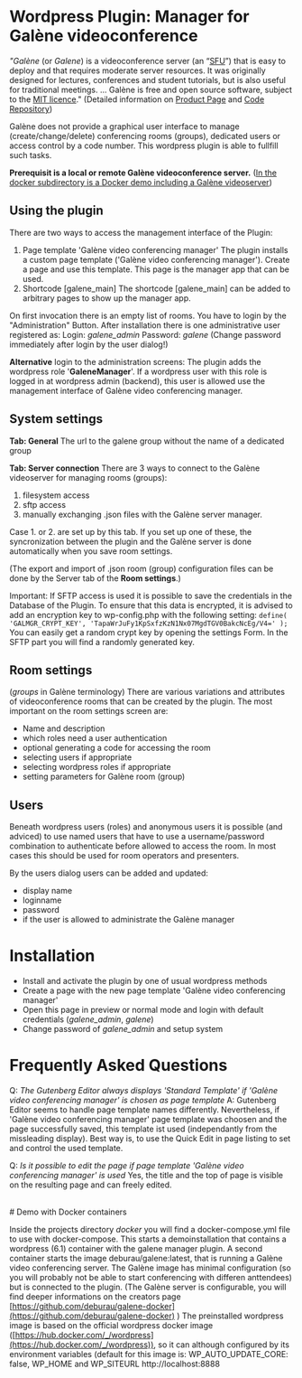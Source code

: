 # Wordpress Plugin: Manager for Galène videoconference

*"Galène* (or <em>Galene</em>) is a videoconference server (an “[SFU](https://webrtcglossary.com/sfu/)”) that is easy to deploy and that requires moderate server resources. It was originally designed for lectures, conferences and student tutorials, but is also useful for traditional meetings. ... Galène is free and open source software, subject to the [MIT licence](https://github.com/jech/galene/blob/master/LICENCE)." (Detailed information on [Product Page](https://galene.org/) and [Code Repository](https://github.com/jech/galene))

Galène does not provide a graphical user interface to manage (create/change/delete) conferencing rooms (groups), dedicated users or access control by a code number. This wordpress plugin is able to fullfill such tasks.

<strong>Prerequisit is a local or remote Galène videoconference server.</strong> ([In the docker subdirectory is a Docker demo including a Galène videoserver](#demo-with-docker-containers))

## Using the plugin

There are two ways to access the management interface of the Plugin:

1. Page template 'Galène video conferencing manager'
    The plugin installs a custom page template ('Galène video conferencing manager'). Create a page and use this template. This page is the manager app that can be used.
2. Shortcode [galene\_main]
    The shortcode [galene\_main] can be added to arbitrary pages to show up the manager app.

On first invocation there is an empty list of rooms. You have to login by the "Administration" Button. After installation there is one administrative user registered as:
Login: *galene\_admin*
Password: *galene*
(Change password immediately after login by the user dialog!)

**Alternative** login to the administration screens:
The plugin adds the wordpress role '<strong>GaleneManager</strong>'. If a wordpress user with this role is logged in at wordpress admin (backend), this user is allowed use the management interface of Galène video conferencing manager.

## System settings

**Tab: General**
The url to the galene group without the name of a dedicated group

**Tab: Server connection**
There are 3 ways to connect to the Galène videoserver for managing rooms (groups):

1. filesystem access
2. sftp access
3. manually exchanging .json files with the Galène server manager.

Case 1. or 2. are set up by this tab. If you set up one of these, the syncronization between the plugin and the Galène server is done automatically when you save room settings.

(The export and import of .json room (group) configuration files can be done by the Server tab of the <strong>Room settings</strong>.)

Important: If SFTP access is used it is possible to save the credentials in the Database of the Plugin. To ensure that this data is encrypted, it is advised to add an encryption key to wp-config.php with the following setting:
`define( 'GALMGR_CRYPT_KEY', 'TapaWrJuFy1KpSxfzKzN1Nx07MgdTGV0BakcNcEg/V4=' );`
You can easily get a random crypt key by opening the settings Form. In the SFTP part you will find a randomly generated key.

## Room settings

(<em>groups</em> in Galène terminology)
There are various variations and attributes of videoconference rooms that can be created by the plugin. The most important on the room settings screen are:

* Name and description
* which roles need a user authentication
* optional generating a code for accessing the room
* selecting users if appropriate
* selecting wordpress roles if appropriate
* setting parameters for Galène room (group)

## Users

Beneath wordpress users (roles) and anonymous users it is possible (and adviced) to use named users that have to use a username/password combination to authenticate before allowed to access the room. In most cases this should be used for room operators and presenters.

By the users dialog users can be added and updated:

* display name
* loginname
* password
* if the user is allowed to administrate the Galène manager

# Installation

* Install and activate the plugin by one of usual wordpress methods
* Create a page with the new page template 'Galène video conferencing manager'
* Open this page in preview or normal mode and login with default credentials (<em>galene\_admin</em>, <em>galene</em>)
* Change password of *galene\_admin* and setup system

# Frequently Asked Questions

Q: *The Gutenberg Editor always displays 'Standard Template' if 'Galène video conferencing manager' is chosen as page template*
A: Gutenberg Editor seems to handle page template names differently. Nevertheless, if 'Galène video conferencing manager' page template was choosen and the page successfully saved, this template ist used (independantly from the missleading display).
Best way is, to use the Quick Edit in page listing to set and control the used template.

Q: *Is it possible to edit the page if page template 'Galène video conferencing manager' is used*
Yes, the title and the top of page is visible on the resulting page and can freely edited.

<br>
# Demo with Docker containers

Inside the projects directory *docker* you will find a docker-compose.yml file to use with docker-compose.
This starts a demoinstallation that contains a wordpress (6.1) container with the galene manager plugin. A second container starts the image deburau/galene:latest, that is running a Galène video conferencing server.
The Galène image has minimal configuration (so you will probably not be able to start conferencing with differen anttendees) but is connected to the plugin. (The Galène server is configurable, you will find deeper informations on the creators page [https://github.com/deburau/galene-docker](https://github.com/deburau/galene-docker) )
The preinstalled wordpress image is based on the official wordpress docker image ([https://hub.docker.com/_/wordpress](https://hub.docker.com/_/wordpress)), so it can although configured by its environment variables (default for this image is: WP\_AUTO\_UPDATE\_CORE: false, WP\_HOME and WP\_SITEURL http://localhost:8888